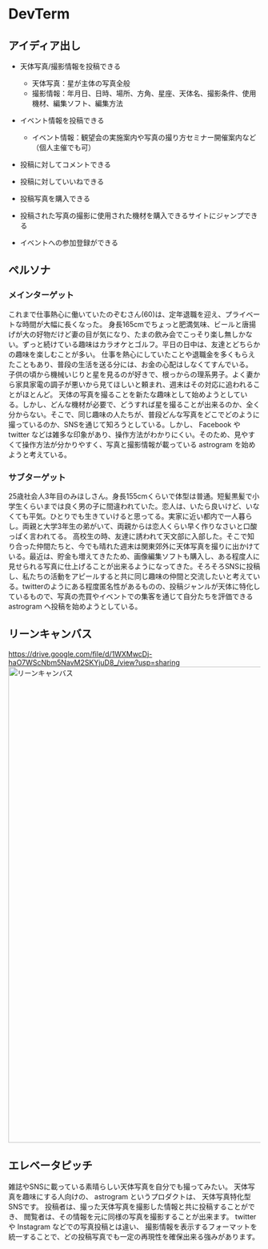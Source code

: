 # DevTerm

## アイディア出し

- 天体写真/撮影情報を投稿できる
  - 天体写真：星が主体の写真全般
  - 撮影情報：年月日、日時、場所、方角、星座、天体名、撮影条件、使用機材、編集ソフト、編集方法

- イベント情報を投稿できる
  - イベント情報：観望会の実施案内や写真の撮り方セミナー開催案内など（個人主催でも可）

- 投稿に対してコメントできる

- 投稿に対していいねできる

- 投稿写真を購入できる

- 投稿された写真の撮影に使用された機材を購入できるサイトにジャンプできる

- イベントへの参加登録ができる

## ペルソナ
### メインターゲット
  これまで仕事熱心に働いていたのぞむさん(60)は、定年退職を迎え、プライベートな時間が大幅に長くなった。
  身長165cmでちょっと肥満気味、ビールと唐揚げが大の好物だけど妻の目が気になり、たまの飲み会でこっそり楽し無しかない。ずっと続けている趣味はカラオケとゴルフ。平日の日中は、友達とどちらかの趣味を楽しむことが多い。
  仕事を熱心にしていたことや退職金を多くもらえたこともあり、普段の生活を送る分には、お金の心配はしなくてすんでいる。
  子供の頃から機械いじりと星を見るのが好きで、根っからの理系男子。よく妻から家具家電の調子が悪いから見てほしいと頼まれ、週末はその対応に追われることがほとんど。
  天体の写真を撮ることを新たな趣味として始めようとしている。しかし、どんな機材が必要で、どうすれば星を撮ることが出来るのか、全く分からない。そこで、同じ趣味の人たちが、普段どんな写真をどこでどのように撮っているのか、SNSを通じて知ろうとしている。しかし、 Facebook や twitter などは雑多な印象があり、操作方法がわかりにくい。そのため、見やすくて操作方法が分かりやすく、写真と撮影情報が載っている astrogram を始めようと考えている。
### サブターゲット
  25歳社会人3年目のみほしさん。身長155cmくらいで体型は普通。短髪黒髪で小学生くらいまでは良く男の子に間違われていた。恋人は、いたら良いけど、いなくても平気。ひとりでも生きていけると思ってる。実家に近い都内で一人暮らし。両親と大学3年生の弟がいて、両親からは恋人くらい早く作りなさいと口酸っぱく言われてる。
  高校生の時、友達に誘われて天文部に入部した。そこで知り合った仲間たちと、今でも晴れた週末は関東郊外に天体写真を撮りに出かけている。最近は、貯金も増えてきたため、画像編集ソフトも購入し、ある程度人に見せられる写真に仕上げることが出来るようになってきた。そろそろSNSに投稿し、私たちの活動をアピールすると共に同じ趣味の仲間と交流したいと考えている。twitterのようにある程度匿名性があるものの、投稿ジャンルが天体に特化しているもので、写真の売買やイベントでの集客を通じて自分たちを評価できる astrogram へ投稿を始めようとしている。

## リーンキャンバス
  https://drive.google.com/file/d/1WXMwcDj-haO7WScNbm5NavM2SKYjuD8_/view?usp=sharing
  <img width="950" alt="リーンキャンバス" src="https://github.com/UtaSuzuki/techBoost/blob/master/%E3%83%AA%E3%83%BC%E3%83%B3%E3%82%AD%E3%83%A3%E3%83%B3%E3%83%90%E3%82%B9_%E9%88%B4%E6%9C%A8%E7%A5%90%E5%A4%AA.png">

## エレベータピッチ
  雑誌やSNSに載っている素晴らしい天体写真を自分でも撮ってみたい。
  天体写真を趣味にする人向けの、
  astrogram というプロダクトは、
  天体写真特化型SNSです。
  投稿者は、撮った天体写真を撮影した情報と共に投稿することができ、
  閲覧者は、その情報を元に同様の写真を撮影することが出来ます。
  twitter や Instagram などでの写真投稿とは違い、
  撮影情報を表示するフォーマットを統一することで、どの投稿写真でも一定の再現性を確保出来る強みがあります。
